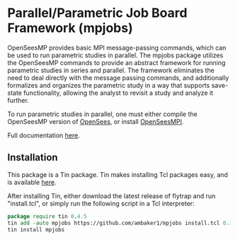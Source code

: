 # Parallel/Parametric Job Board Framework (mpjobs)

OpenSeesMP provides basic MPI message-passing commands, which can be used to run parametric studies in parallel. 
The mpjobs package utilizes the OpenSeesMP commands to provide an abstract framework for running parametric studies in series and parallel. 
The framework eliminates the need to deal directly with the message passing commands, and additionally formalizes and organizes the parametric study in a way that supports save-state functionality, allowing the analyst to revisit a study and analyze it further.

To run parametric studies in parallel, one must either compile the OpenSeesMP version of [OpenSees](https://github.com/OpenSees/OpenSees), or install [OpenSeesMPI](https://github.com/ambaker1/OpenSeesMPI).

Full documentation [here](https://raw.githubusercontent.com/ambaker1/mpjobs/main/doc/mpjobs.pdf).
 
## Installation
This package is a Tin package. Tin makes installing Tcl packages easy, and is available [here](https://github.com/ambaker1/Tin).

After installing Tin, either download the latest release of flytrap and run "install.tcl", or simply run the following script in a Tcl interpreter:
```tcl
package require tin 0.4.5
tin add -auto mpjobs https://github.com/ambaker1/mpjobs install.tcl 0.1-
tin install mpjobs
```
